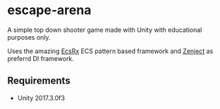 # escape-arena

A simple top down shooter game made with Unity with educational purposes only.

Uses the amazing [EcsRx](https://github.com/EcsRx/ecsrx) ECS pattern based framework and [Zenject](https://github.com/modesttree/Zenject) as preferrd DI framework.

## Requirements

* Unity 2017.3.0f3
